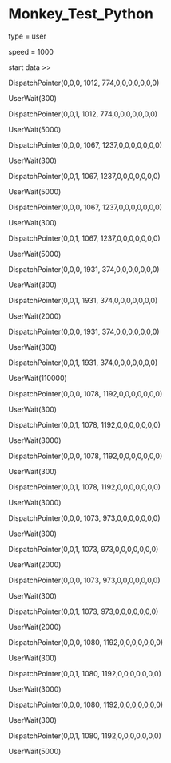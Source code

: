 # Monkey_Test_Python

type = user

speed = 1000

start data >>



DispatchPointer(0,0,0, 1012, 774,0,0,0,0,0,0,0)

UserWait(300)

DispatchPointer(0,0,1, 1012, 774,0,0,0,0,0,0,0)

UserWait(5000)

DispatchPointer(0,0,0, 1067, 1237,0,0,0,0,0,0,0)

UserWait(300)

DispatchPointer(0,0,1, 1067, 1237,0,0,0,0,0,0,0)

UserWait(5000)

DispatchPointer(0,0,0, 1067, 1237,0,0,0,0,0,0,0)

UserWait(300)

DispatchPointer(0,0,1, 1067, 1237,0,0,0,0,0,0,0)

UserWait(5000)

DispatchPointer(0,0,0, 1931, 374,0,0,0,0,0,0,0)

UserWait(300)

DispatchPointer(0,0,1, 1931, 374,0,0,0,0,0,0,0)

UserWait(2000)

DispatchPointer(0,0,0, 1931, 374,0,0,0,0,0,0,0)

UserWait(300)

DispatchPointer(0,0,1, 1931, 374,0,0,0,0,0,0,0)

UserWait(110000)

DispatchPointer(0,0,0, 1078, 1192,0,0,0,0,0,0,0)

UserWait(300)

DispatchPointer(0,0,1, 1078, 1192,0,0,0,0,0,0,0)

UserWait(3000)

DispatchPointer(0,0,0, 1078, 1192,0,0,0,0,0,0,0)

UserWait(300)

DispatchPointer(0,0,1, 1078, 1192,0,0,0,0,0,0,0)

UserWait(3000)

DispatchPointer(0,0,0, 1073, 973,0,0,0,0,0,0,0)

UserWait(300)

DispatchPointer(0,0,1, 1073, 973,0,0,0,0,0,0,0)

UserWait(2000)

DispatchPointer(0,0,0, 1073, 973,0,0,0,0,0,0,0)

UserWait(300)

DispatchPointer(0,0,1, 1073, 973,0,0,0,0,0,0,0)

UserWait(2000)

DispatchPointer(0,0,0, 1080, 1192,0,0,0,0,0,0,0)

UserWait(300)

DispatchPointer(0,0,1, 1080, 1192,0,0,0,0,0,0,0)

UserWait(3000)

DispatchPointer(0,0,0, 1080, 1192,0,0,0,0,0,0,0)

UserWait(300)

DispatchPointer(0,0,1, 1080, 1192,0,0,0,0,0,0,0)

UserWait(5000)
